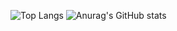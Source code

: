 ![Top Langs](https://github-readme-stats.vercel.app/api/top-langs/?username=jjjch0723)
![Anurag's GitHub stats](https://github-readme-stats.vercel.app/api?username=jjjch0723&show_icons=true&theme=radical)
